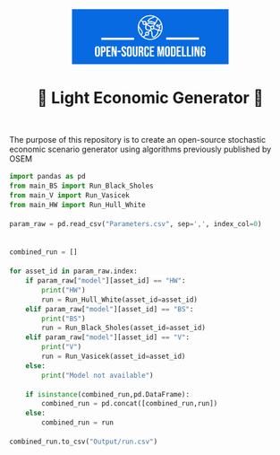 <div align="center">
  <a href="https://github.com/open-source-modelling" target="_blank">
    <picture>
      <img src="images/OSM_logo.jpeg" width=280 alt="Logo"/>
    </picture>
  </a>
</div>


<h1 align="center" style="border-botom: none">
  <b>
    🐍 Light Economic Generator 🐍     
  </b>
</h1>

</br>

The purpose of this repository is to create an open-source stochastic economic scenario generator using algorithms previously published by OSEM





```python
import pandas as pd
from main_BS import Run_Black_Sholes
from main_V import Run_Vasicek
from main_HW import Run_Hull_White

param_raw = pd.read_csv("Parameters.csv", sep=',', index_col=0)


combined_run = []

for asset_id in param_raw.index:
    if param_raw["model"][asset_id] == "HW":
        print("HW")
        run = Run_Hull_White(asset_id=asset_id)        
    elif param_raw["model"][asset_id] == "BS":
        print("BS")
        run = Run_Black_Sholes(asset_id=asset_id)
    elif param_raw["model"][asset_id] == "V":
        print("V")
        run = Run_Vasicek(asset_id=asset_id)
    else:
        print("Model not available")

    if isinstance(combined_run,pd.DataFrame):
        combined_run = pd.concat([combined_run,run])
    else:
        combined_run = run

combined_run.to_csv("Output/run.csv")
```
